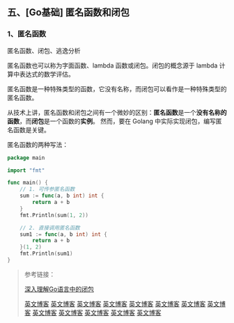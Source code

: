 ## 五、[Go基础] 匿名函数和闭包

### 1、匿名函数

匿名函数、闭包、逃逸分析

匿名函数也可以称为字面函数、lambda 函数或闭包。闭包的概念源于 lambda 计算中表达式的数学评估。

匿名函数是一种特殊类型的函数，它没有名称，而闭包可以看作是一种特殊类型的匿名函数。

从技术上讲，匿名函数和闭包之间有一个微妙的区别：**匿名函数**是一个**没有名称的函数**，而**闭包**是一个函数的**实例**。
然而，要在 Golang 中实际实现闭包，编写匿名函数是关键。

匿名函数的两种写法：
```go
package main

import "fmt"

func main() {
	// 1. 可传参匿名函数
	sum := func(a, b int) int {
		return a + b
	}
	fmt.Println(sum(1, 2))

	// 2. 直接调用匿名函数
	sum1 := func(a, b int) int {
		return a + b
	}(1, 2)
	fmt.Println(sum1)
}
```


> 参考链接：
>
> [深入理解Go语言中的闭包](https://juejin.cn/post/7140664403996868615 "深入理解Go语言中的闭包")
> 
> [英文博客](URL "英文博客")
> [英文博客](URL "英文博客")
> [英文博客](URL "英文博客")
> [英文博客](URL "英文博客")
> [英文博客](URL "英文博客")
> [英文博客](URL "英文博客")
> [英文博客](URL "英文博客")
> [英文博客](URL "英文博客")
> [英文博客](URL "英文博客")
> [英文博客](URL "英文博客")
> [英文博客](URL "英文博客")
> [英文博客](URL "英文博客")
> [英文博客](URL "英文博客")
